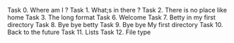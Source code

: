 Task 0. Where am I ?
Task 1. What;s in there ?
Task 2. There is no place like home
Task 3. The long format
Task 6. Welcome
Task 7. Betty in my first directory
Task 8. Bye bye betty
Task 9. Bye bye My first directory
Task 10. Back to the future
Task 11. Lists
Task 12. File type
